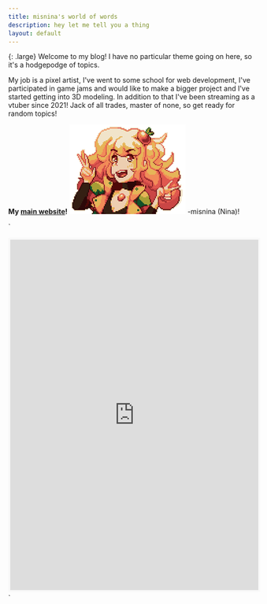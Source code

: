 ```yaml
---
title: misnina's world of words
description: hey let me tell you a thing
layout: default
---
```


{: .large}
Welcome to my blog! I have no particular theme going on here, so it's a hodgepodge of topics.

My job is a pixel artist, I've went to some school for web development, I've participated in game jams and would like to make a bigger project and I've started getting into 3D modeling. In addition to that I've been streaming as a vtuber since 2021! Jack of all trades, master of none, so get ready for random topics!

**My [main website](https://misnina.com)!**
![a small stamp of the character Nina](assets/images/birthday_pixel_2x.png) -misnina (Nina)!

`
<iframe id='kofiframe' src='https://ko-fi.com/misnina/?hidefeed=true&widget=true&embed=true&preview=true' style='border:none;width:100%;padding:4px;background:#f9f9f9;' height='712' title='misnina'></iframe>
`

